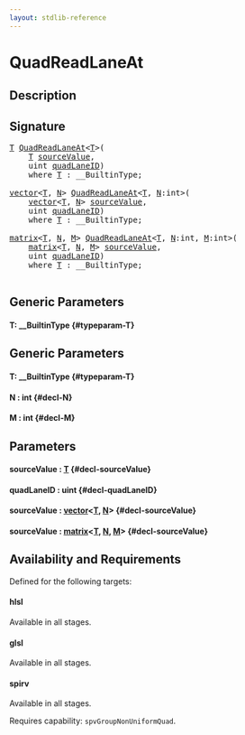```yaml
---
layout: stdlib-reference
---
```


# QuadReadLaneAt

## Description





## Signature 

<pre>
<a href="/stdlib-reference/global-decls/QuadReadLaneAt#typeparam-T" class="code_type">T</a> <a href="/stdlib-reference/global-decls/QuadReadLaneAt">QuadReadLaneAt</a>&lt;<a href="/stdlib-reference/global-decls/QuadReadLaneAt#typeparam-T" class="code_type">T</a>&gt;(
    <a href="/stdlib-reference/global-decls/QuadReadLaneAt#typeparam-T" class="code_type">T</a> <a href="/stdlib-reference/global-decls/QuadReadLaneAt#decl-sourceValue" class="code_param">sourceValue</a>,
    <span class="code_keyword">uint</span> <a href="/stdlib-reference/global-decls/QuadReadLaneAt#decl-quadLaneID" class="code_param">quadLaneID</a>)
    <span class='code_keyword'>where</span> <a href="/stdlib-reference/global-decls/QuadReadLaneAt#typeparam-T" class="code_type">T</a> : __BuiltinType;

<a href="/stdlib-reference/types/vector/index">vector</a>&lt;<a href="/stdlib-reference/types/vector/index#typeparam-T" class="code_type">T</a>, <a href="/stdlib-reference/types/vector/index#decl-N" class="code_var">N</a>&gt; <a href="/stdlib-reference/global-decls/QuadReadLaneAt">QuadReadLaneAt</a>&lt;<a href="/stdlib-reference/global-decls/QuadReadLaneAt#typeparam-T" class="code_type">T</a>, <a href="/stdlib-reference/global-decls/QuadReadLaneAt#decl-N" class="code_var">N</a>:<span class="code_keyword">int</span>&gt;(
    <a href="/stdlib-reference/types/vector/index">vector</a>&lt;<a href="/stdlib-reference/types/vector/index#typeparam-T" class="code_type">T</a>, <a href="/stdlib-reference/types/vector/index#decl-N" class="code_var">N</a>&gt; <a href="/stdlib-reference/global-decls/QuadReadLaneAt#decl-sourceValue" class="code_param">sourceValue</a>,
    <span class="code_keyword">uint</span> <a href="/stdlib-reference/global-decls/QuadReadLaneAt#decl-quadLaneID" class="code_param">quadLaneID</a>)
    <span class='code_keyword'>where</span> <a href="/stdlib-reference/global-decls/QuadReadLaneAt#typeparam-T" class="code_type">T</a> : __BuiltinType;

<a href="/stdlib-reference/types/matrix/index">matrix</a>&lt;<a href="/stdlib-reference/types/matrix/T" class="code_type">T</a>, <a href="/stdlib-reference/types/matrix/index#decl-N" class="code_var">N</a>, <a href="/stdlib-reference/types/matrix/index#decl-M" class="code_var">M</a>&gt; <a href="/stdlib-reference/global-decls/QuadReadLaneAt">QuadReadLaneAt</a>&lt;<a href="/stdlib-reference/global-decls/QuadReadLaneAt#typeparam-T" class="code_type">T</a>, <a href="/stdlib-reference/global-decls/QuadReadLaneAt#decl-N" class="code_var">N</a>:<span class="code_keyword">int</span>, <a href="/stdlib-reference/global-decls/QuadReadLaneAt#decl-M" class="code_var">M</a>:<span class="code_keyword">int</span>&gt;(
    <a href="/stdlib-reference/types/matrix/index">matrix</a>&lt;<a href="/stdlib-reference/types/matrix/T" class="code_type">T</a>, <a href="/stdlib-reference/types/matrix/index#decl-N" class="code_var">N</a>, <a href="/stdlib-reference/types/matrix/index#decl-M" class="code_var">M</a>&gt; <a href="/stdlib-reference/global-decls/QuadReadLaneAt#decl-sourceValue" class="code_param">sourceValue</a>,
    <span class="code_keyword">uint</span> <a href="/stdlib-reference/global-decls/QuadReadLaneAt#decl-quadLaneID" class="code_param">quadLaneID</a>)
    <span class='code_keyword'>where</span> <a href="/stdlib-reference/global-decls/QuadReadLaneAt#typeparam-T" class="code_type">T</a> : __BuiltinType;

</pre>

## Generic Parameters

#### T: \_\_BuiltinType {#typeparam-T}

## Generic Parameters

#### T: \_\_BuiltinType {#typeparam-T}
#### N  : int {#decl-N}
#### M  : int {#decl-M}

## Parameters

#### sourceValue  : [T](/stdlib-reference/global-decls/QuadReadLaneAt#typeparam-T) {#decl-sourceValue}
#### quadLaneID  : uint {#decl-quadLaneID}
#### sourceValue  : [vector](/stdlib-reference/types/vector/index)\<[T](/stdlib-reference/types/vector/index#typeparam-T), [N](/stdlib-reference/types/vector/index#decl-N)\> {#decl-sourceValue}
#### sourceValue  : [matrix](/stdlib-reference/types/matrix/index)\<[T](/stdlib-reference/types/matrix/T), [N](/stdlib-reference/types/matrix/index#decl-N), [M](/stdlib-reference/types/matrix/index#decl-M)\> {#decl-sourceValue}

## Availability and Requirements

Defined for the following targets:

#### hlsl
Available in all stages.

#### glsl
Available in all stages.

#### spirv
Available in all stages.

Requires capability: `spvGroupNonUniformQuad`.


